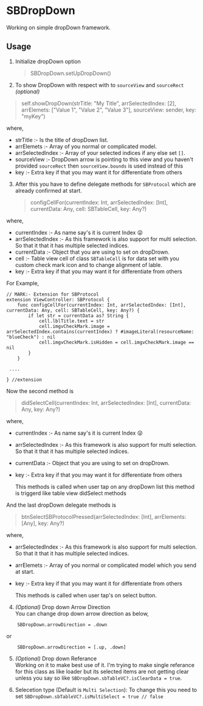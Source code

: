 # SBDropDown
Working on simple dropDown framework.


## Usage

1) Initialize dropDown option
    > SBDropDown.setUpDropDown() 

2) To show DropDown with respect with to ``` sourceView ``` and ``` sourceRect ```  *(optional)* 

> self.showDropDown(strTitle: "My Title", arrSelectedIndex: [2], arrElemets: ["Value 1", "Value 2", "Value 3"], sourceView: sender, key: "myKey")

where,
- strTitle :- Is the title of dropDown list.
- arrElemets :- Array of you normal or complicated model.
- arrSelectedIndex :- Array of your selected indices if any else set `[]`.
- sourceView :- DropDown arrow is pointing to this view and you haven't provided  `sourceRect` then `sourceView.bounds` is used instead of this
- key :- Extra key if that you may want it for differentiate from others

3) After this you have to define delegate methods for ``` SBProtocol ``` which are already confirmed at start.

    > configCellFor(currentIndex: Int, arrSelectedIndex: [Int], currentData: Any, cell: SBTableCell, key: Any?)


where,
- currentIndex :- As name say's it is current Index 😜
-  arrSelectedIndex :- As this framework is also support for multi selection. So that it that it has multiple selected indices.
- currentData :- Object that you are using to set on dropDrown. 
- cell :-  Table view cell of class ``` SBTableCell ```  is for data set with you custom check mark icon and to change alignment of lable.
- key :- Extra key if that you may want it for differentiate from others

For Example,

``` 
// MARK:- Extension for SBProtocol
extension ViewController: SBProtocol {
    func configCellFor(currentIndex: Int, arrSelectedIndex: [Int], currentData: Any, cell: SBTableCell, key: Any?) {
        if let str = currentData as? String {
            cell.lblTitle.text = str
            cell.imgvCheckMark.image = arrSelectedIndex.contains(currentIndex) ? #imageLiteral(resourceName: "blueCheck") : nil
            cell.imgvCheckMark.isHidden = cell.imgvCheckMark.image == nil
        }
    }
    
 ....
 
} //extension
```

Now the second method is

>  didSelectCell(currentIndex: Int, arrSelectedIndex: [Int], currentData: Any, key: Any?)

where,
- currentIndex :- As name say's it is current Index 😜
-  arrSelectedIndex :- As this framework is also support for multi selection. So that it that it has multiple selected indices.
- currentData :- Object that you are using to set on dropDrown. 
- key :- Extra key if that you may want it for differentiate from others

    This methods is called when user tap on any dropDown list this method is triggerd like table view didSelect methods 

And the last dropDown delegate methods is 

> btnSelectSBProtocolPressed(arrSelectedIndex: [Int], arrElements: [Any], key: Any?)

where,
-  arrSelectedIndex :- As this framework is also support for multi selection. So that it that it has multiple selected indices.
- arrElemets :- Array of you normal or complicated model which you send at start.
- key :- Extra key if that you may want it for differentiate from others

    This methods is called when user tap's on select button.


4) *(Optional)* Drop down Arrow Direction  
    You can change drop down arrow direction as below,
``` 
    SBDropDown.arrowDirection = .down
```
or
       
``` 
    SBDropDown.arrowDirection = [.up, .down]
```

5)  *(Optional)* Drop down Referance  
Working on it to make best use of it. I'm trying to make single referance for this class as like loader but its selected items are not getting clear unless you say so like ` SBDropDown.sbTableVC?.isClearData = true `. 

6) Selecetion type (Default is `Multi Selection`):
To change this you need to set ` SBDropDown.sbTableVC?.isMultiSelect = true // false `
    
























